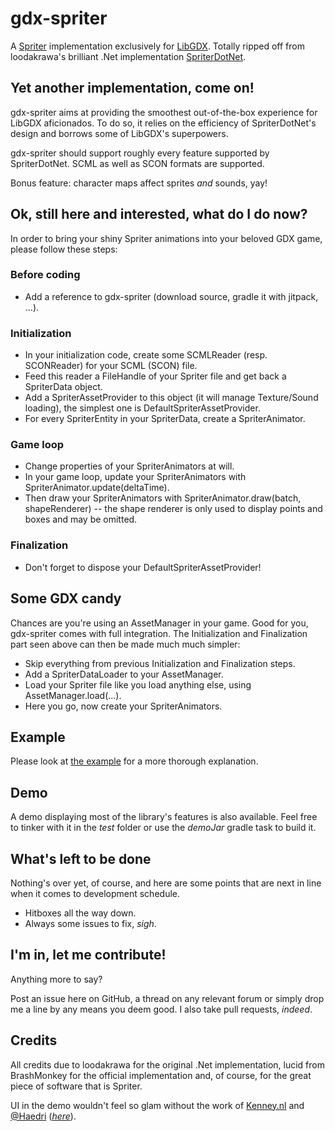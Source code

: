 # gdx-spriter
A [Spriter](http://www.brashmonkey.com) implementation exclusively for [LibGDX](https://libgdx.badlogicgames.com/).
Totally ripped off from loodakrawa's brilliant .Net implementation [SpriterDotNet](https://github.com/loodakrawa/SpriterDotNet).

## Yet another implementation, come on!
gdx-spriter aims at providing the smoothest out-of-the-box experience for LibGDX aficionados.
To do so, it relies on the efficiency of SpriterDotNet's design and borrows some of LibGDX's superpowers.

gdx-spriter should support roughly every feature supported by SpriterDotNet.
SCML as well as SCON formats are supported.

Bonus feature: character maps affect sprites *and* sounds, yay!

## Ok, still here and interested, what do I do now?
In order to bring your shiny Spriter animations into your beloved GDX game, please follow these steps:

### Before coding
* Add a reference to gdx-spriter (download source, gradle it with jitpack, ...).

### Initialization
* In your initialization code, create some SCMLReader (resp. SCONReader) for your SCML (SCON) file.
* Feed this reader a FileHandle of your Spriter file and get back a SpriterData object.
* Add a SpriterAssetProvider to this object (it will manage Texture/Sound loading), the simplest one is DefaultSpriterAssetProvider.
* For every SpriterEntity in your SpriterData, create a SpriterAnimator.

### Game loop
* Change properties of your SpriterAnimators at will.
* In your game loop, update your SpriterAnimators with SpriterAnimator.update(deltaTime).
* Then draw your SpriterAnimators with SpriterAnimator.draw(batch, shapeRenderer) -- the shape renderer is only used to display points and boxes and may be omitted.

### Finalization
* Don't forget to dispose your DefaultSpriterAssetProvider!

## Some GDX candy
Chances are you're using an AssetManager in your game. Good for you, gdx-spriter comes with full integration.
The Initialization and Finalization part seen above can then be made much much simpler:
* Skip everything from previous Initialization and Finalization steps.
* Add a SpriterDataLoader to your AssetManager.
* Load your Spriter file like you load anything else, using AssetManager.load(...).
* Here you go, now create your SpriterAnimators.

## Example
Please look at [the example](src/test/java/com/badlogic/gdx/spriter/SpriterExample.java) for a more thorough explanation.

## Demo
A demo displaying most of the library's features is also available. Feel free to tinker with it in the _test_ folder or use the _demoJar_ gradle task to build it.

## What's left to be done
Nothing's over yet, of course, and here are some points that are next in line when it comes to development schedule.
* Hitboxes all the way down.
* Always some issues to fix, _sigh_.

## I'm in, let me contribute!
Anything more to say?

Post an issue here on GitHub, a thread on any relevant forum or simply drop me a line by any means you deem good. I also take pull requests, _indeed_.

## Credits
All credits due to loodakrawa for the original .Net implementation, lucid from BrashMonkey for the official implementation and, of course, for the great piece of software that is Spriter.

UI in the demo wouldn't feel so glam without the work of [Kenney.nl](http://kenney.nl/) and [@Haedri](https://twitter.com/haedri) ([_here_](http://www.microbasic.net/2014/05/free-cc0-ui-elements-to-be-used-in-your-libgdx-games)).